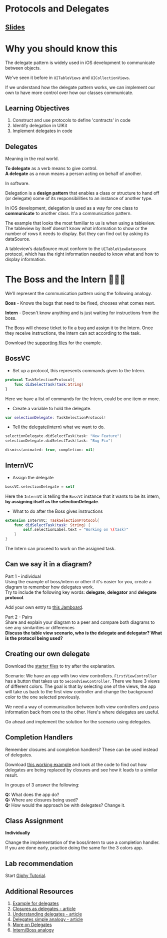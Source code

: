 <!-- Run this slideshow via the following command: -->
<!-- reveal-md README.md -w -->


<!-- .slide: class="header" -->

# Protocols and Delegates

## [Slides](https://make-school-courses.github.io/MOB-1.3-Dynamic-iOS-Apps/Slides/Lesson3/README.html ':ignore')

<!-- > -->

# Why you should know this

The delegate pattern is widely used in iOS development to communicate between objects.

We've seen it before in `UITableViews` and `UICollectionViews`.

If we understand how the delegate pattern works, we can implement our own to have more control over how our classes communicate.

<!-- > -->

## Learning Objectives

1. Construct and use protocols to define 'contracts' in code
1. Identify delegation in UIKit
1. Implement delegates in code

<!-- > -->

## Delegates

Meaning in the real world.

**To delegate** as a verb means to give control.<br>
**A delegate** as a noun means a person acting on behalf of another.

<!-- > -->

In software.

Delegation is a **design pattern** that enables a class or structure to hand off (or delegate) some of its responsibilities to an instance of another type.

In iOS development, delegation is used as a way for one class to **communicate** to another class. It'a a communication pattern.

<!-- > -->

The example that looks the most familiar to us is when using a tableview. The tableview by itself doesn’t know what information to show or the number of rows it needs to display. But they can find out by asking its dataSource.

A tableview’s dataSource must conform to the `UITableViewDatasouce` protocol, which has the right information needed to know what and how to display information.

<!-- > -->

# The Boss and the Intern 👩🏻‍💻

We'll represent the communication pattern using the following analogy.

**Boss** - Knows the bugs that need to be fixed, chooses what comes next.

**Intern** - Doesn't know anything and is just waiting for instructions from the boss.

<!-- > -->

The Boss will choose ticket to fix a bug and assign it to the Intern. Once they receive instructions, the Intern can act according to the task.

Download the [supporting files](https://github.com/amelinagzz/delegate-starter) for the example.

<!-- > -->

## BossVC

- Set up a protocol, this represents commands given to the Intern.

```swift
protocol TaskSelectionProtocol{
    func didSelectTask(task:String)
}
```

Here we have a list of commands for the Intern, could be one item or more.

<!-- > -->

- Create a variable to hold the delegate.

```swift
var selectionDelegate: TaskSelectionProtocol!
```

<!-- > -->

- Tell the delegate(intern) what we want to do.

```swift
selectionDelegate.didSelectTask(task: "New Feature")
selectionDelegate.didSelectTask(task: "Bug Fix")
```

```swift
dismiss(animated: true, completion: nil)
```

<!-- > -->

## InternVC

- Assign the delegate

```swift
bossVC.selectionDelegate = self
```

Here the `InternVC` is telling the `BossVC` instance that it wants to be its intern, **by assigning itself as the selectionDelegate**.

<!-- > -->

- What to do after the Boss gives instructions

```swift
extension InternVC: TaskSelectionProtocol{
    func didSelectTask(task: String) {
        self.selectionLabel.text = "Working on \(task)"
    }
}
```

The Intern can proceed to work on the assigned task.

<!-- > -->

## Can we say it in a diagram?

Part 1 - individual<br>
Using the example of boss/intern or other if it's easier for you, create a diagram to remember how delegates work.<br>
Try to include the following key words: **delegate**, **delegator** and **delegate protocol**.

Add your own entry to [this Jamboard](https://jamboard.google.com/d/1F6mVerVYxf7AEYv8KReZKCgGMTBwmRc96qQkEz5lbXg/viewer).

Part 2 - Pairs<br>
Share and explain your diagram to a peer and compare both diagrams to see any similarities or differences<br>
**Discuss the table view scenario, who is the delegate and delegator? What is the protocol being used?**

<!-- > -->

## Creating our own delegate

Download the [starter files](https://github.com/amelinagzz/delegates-starter) to try after the explanation.

Scenario: We have an app with two view controllers. `FirstViewController` has a button that takes us to `SecondViewController`. There we have 3 views of different colors. The goal is that by selecting one of the views, the app will take us back to the first view controller and change the background color to the one selected previously.

We need a way of communication between both view controllers and pass information back from one to the other. Here's where delegates are useful.

Go ahead and implement the solution for the scenario using delegates.

<!--
The first part will take place in `SecondViewController`.

### Step 1: Adding the protocol
```Swift
protocol BackgroundColorDelegate{
    func colorSelected(color:UIColor)
}
```
### Step 2: Creating a delegate property
```Swift
var delegate: BackgroundColorDelegate?
```
### Step 3: Adding the delegate method call
```Swift
//Dismiss view controller and call method
self.delegate?.colorSelected(color: someColor)
```

Now we move to `FirstViewController`

### Step 4: Adopting the protocol
Include `BackgroundColorDelegate` in the class declaration.

### Step 5: Creating a reference of SecondViewController specifying the delegate
```Swift
let secondVC = segue.destination as! SecondViewController
            secondVC.delegate = self
```
### Step 6: Use the method of the protocol
```Swift
func colorSelected(color: UIColor) {
  // set background color
}
```

Running the program should work as expected now -->

<!-- > -->

## Completion Handlers

Remember closures and completion handlers? These can be used instead of delegates.

Download [this working example](https://github.com/dmlebron/tutorial_closures) and look at the code to find out how delegates are being replaced by closures and see how it leads to a similar result.<br>

In groups of 3 answer the following:

**Q:** What does the app do?<br>
**Q:** Where are closures being used?<br>
**Q:** How would the approach be with delegates? Change it.<br>

<!-- > -->

## Class Assignment

**Individually**

Change the implementation of the boss/intern to use a completion handler.<br>
If you are done early, practice doing the same for the 3 colors app.

<!-- > -->

## Lab recommendation

Start [Giphy Tutorial](https://www.makeschool.com/academy/track/giphy-search-for-ios-hrs).

<!-- > -->

## Additional Resources

1. [Example for delegates](https://medium.com/@jamesrochabrun/implementing-delegates-in-swift-step-by-step-d3211cbac3ef)
1. [Closures as delegates - article](https://medium.com/@dmlebron/using-swift-closures-as-an-alternative-to-delegates-5c3c1a7f45d6)
1. [Understanding delegates - article](https://www.appcoda.com/swift-delegate/)
1. [Delegates simple analogy - article](https://blog.bobthedeveloper.io/the-meaning-of-delegate-in-swift-347eaa9674d)
1. [More on Delegates](https://www.andrewcbancroft.com/2015/04/08/how-delegation-works-a-swift-developer-guide/)
1. [Intern/Boss analogy](https://www.youtube.com/watch?v=DBWu6TnhLeY)
